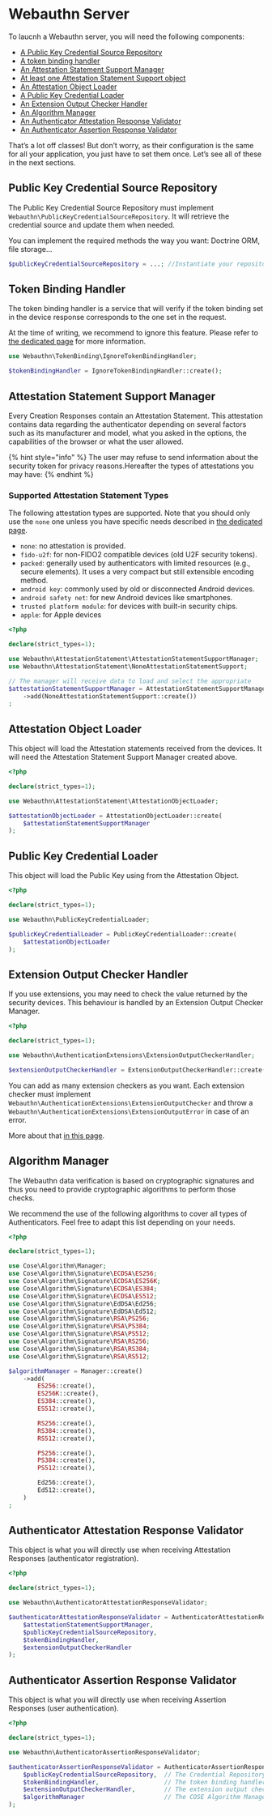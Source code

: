 # Webauthn Server

To laucnh a Webauthn server, you will need the following components:

* [A Public Key Credential Source Repository](./#public-key-credential-source-repository)
* [A token binding handler](./#token-binding-handler)
* [An Attestation Statement Support Manager](./#attestation-statement-support-manager)
* [At least one Attestation Statement Support object](./#supported-attestation-statement-types)
* [An Attestation Object Loader](./#attestation-object-loader)
* [A Public Key Credential Loader](./#public-key-credential-loader)
* [An Extension Output Checker Handler](./#extension-output-checker-handler)
* [An Algorithm Manager](./#undefined)
* [An Authenticator Attestation Response Validator](./#authenticator-attestation-response-validator)
* [An Authenticator Assertion Response Validator](./#authenticator-assertion-response-validator)

That’s a lot off classes! But don’t worry, as their configuration is the same for all your application, you just have to set them once. Let’s see all of these in the next sections.



## Public Key Credential Source Repository

The Public Key Credential Source Repository must implement `Webauthn\PublicKeyCredentialSourceRepository`. It will retrieve the credential source and update them when needed.

You can implement the required methods the way you want: Doctrine ORM, file storage…

```php
$publicKeyCredentialSourceRepository = ...; //Instantiate your repository
```

## Token Binding Handler

The token binding handler is a service that will verify if the token binding set in the device response corresponds to the one set in the request.

At the time of writing, we recommend to ignore this feature. Please refer to [the dedicated page](../../webauthn-in-a-nutshell/token-binding.md) for more information.

```php
use Webauthn\TokenBinding\IgnoreTokenBindingHandler;

$tokenBindingHandler = IgnoreTokenBindingHandler::create();
```

## Attestation Statement Support Manager

Every Creation Responses contain an Attestation Statement. This attestation contains data regarding the authenticator depending on several factors such as its manufacturer and model, what you asked in the options, the capabilities of the browser or what the user allowed.

{% hint style="info" %}
The user may refuse to send information about the security token for privacy reasons.Hereafter the types of attestations you may have:
{% endhint %}

### Supported Attestation Statement Types

The following attestation types are supported. Note that you should only use the `none` one unless you have specific needs described in [the dedicated page](../../deep-into-the-framework/attestation-and-metadata-statement.md).

* `none`: no attestation is provided.
* `fido-u2f`: for non-FIDO2 compatible devices (old U2F security tokens).
* `packed`: generally used by authenticators with limited resources (e.g., secure elements). It uses a very compact but still extensible encoding method.
* `android key`: commonly used by old or disconnected Android devices.
* `android safety net`: for new Android devices like smartphones.
* `trusted platform module`: for devices with built-in security chips.
* `apple`: for Apple devices

```php
<?php

declare(strict_types=1);

use Webauthn\AttestationStatement\AttestationStatementSupportManager;
use Webauthn\AttestationStatement\NoneAttestationStatementSupport;

// The manager will receive data to load and select the appropriate 
$attestationStatementSupportManager = AttestationStatementSupportManager::create()
    ->add(NoneAttestationStatementSupport::create())
;
```

## Attestation Object Loader

This object will load the Attestation statements received from the devices. It will need the Attestation Statement Support Manager created above.

```php
<?php

declare(strict_types=1);

use Webauthn\AttestationStatement\AttestationObjectLoader;

$attestationObjectLoader = AttestationObjectLoader::create(
    $attestationStatementSupportManager
);
```

## Public Key Credential Loader

This object will load the Public Key using from the Attestation Object.

```php
<?php

declare(strict_types=1);

use Webauthn\PublicKeyCredentialLoader;

$publicKeyCredentialLoader = PublicKeyCredentialLoader::create(
    $attestationObjectLoader
);
```

## Extension Output Checker Handler

If you use extensions, you may need to check the value returned by the security devices. This behaviour is handled by an Extension Output Checker Manager.

```php
<?php

declare(strict_types=1);

use Webauthn\AuthenticationExtensions\ExtensionOutputCheckerHandler;

$extensionOutputCheckerHandler = ExtensionOutputCheckerHandler::create();
```

You can add as many extension checkers as you want. Each extension checker must implement `Webauthn\AuthenticationExtensions\ExtensionOutputChecker` and throw a `Webauthn\AuthenticationExtensions\ExtensionOutputError` in case of an error.

More about that [in this page](../../pure-php/advanced-behaviours/extensions.md).

## Algorithm Manager

The Webauthn data verification is based on cryptographic signatures and thus you need to provide cryptographic algorithms to perform those checks.

We recommend the use of the following algorithms to cover all types of Authenticators. Feel free to adapt this list depending on your needs.

```php
<?php

declare(strict_types=1);

use Cose\Algorithm\Manager;
use Cose\Algorithm\Signature\ECDSA\ES256;
use Cose\Algorithm\Signature\ECDSA\ES256K;
use Cose\Algorithm\Signature\ECDSA\ES384;
use Cose\Algorithm\Signature\ECDSA\ES512;
use Cose\Algorithm\Signature\EdDSA\Ed256;
use Cose\Algorithm\Signature\EdDSA\Ed512;
use Cose\Algorithm\Signature\RSA\PS256;
use Cose\Algorithm\Signature\RSA\PS384;
use Cose\Algorithm\Signature\RSA\PS512;
use Cose\Algorithm\Signature\RSA\RS256;
use Cose\Algorithm\Signature\RSA\RS384;
use Cose\Algorithm\Signature\RSA\RS512;

$algorithmManager = Manager::create()
    ->add(
        ES256::create(),
        ES256K::create(),
        ES384::create(),
        ES512::create(),

        RS256::create(),
        RS384::create(),
        RS512::create(),

        PS256::create(),
        PS384::create(),
        PS512::create(),

        Ed256::create(),
        Ed512::create(),
    )
;
```

## Authenticator Attestation Response Validator

This object is what you will directly use when receiving Attestation Responses (authenticator registration).

```php
<?php

declare(strict_types=1);

use Webauthn\AuthenticatorAttestationResponseValidator;

$authenticatorAttestationResponseValidator = AuthenticatorAttestationResponseValidator::create(
    $attestationStatementSupportManager,
    $publicKeyCredentialSourceRepository,
    $tokenBindingHandler,
    $extensionOutputCheckerHandler
);
```

## Authenticator Assertion Response Validator

This object is what you will directly use when receiving Assertion Responses (user authentication).

```php
<?php

declare(strict_types=1);

use Webauthn\AuthenticatorAssertionResponseValidator;

$authenticatorAssertionResponseValidator = AuthenticatorAssertionResponseValidator::create(
    $publicKeyCredentialSourceRepository,  // The Credential Repository service
    $tokenBindingHandler,                  // The token binding handler
    $extensionOutputCheckerHandler,        // The extension output checker handler
    $algorithmManager                      // The COSE Algorithm Manager  
);
```
